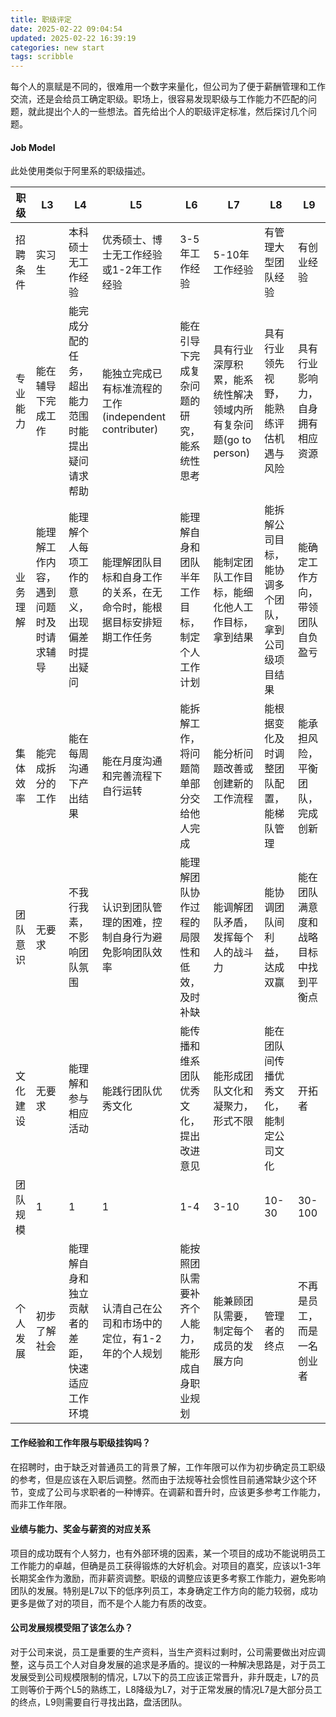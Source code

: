 ```yaml
---
title: 职级评定
date: 2025-02-22 09:04:54
updated: 2025-02-22 16:39:19
categories: new start
tags: scribble
---
```


每个人的禀赋是不同的，很难用一个数字来量化，但公司为了便于薪酬管理和工作交流，还是会给员工确定职级。职场上，很容易发现职级与工作能力不匹配的问题，就此提出个人的一些想法。首先给出个人的职级评定标准，然后探讨几个问题。
<!--more-->

#### Job Model
此处使用类似于阿里系的职级描述。

| 职级 | L3 | L4 | L5 | L6 | L7 | L8 | L9 |
| --- | --- | --- | --- | --- | --- | --- | --- |
| 招聘条件 | 实习生 | 本科硕士无工作经验 | 优秀硕士、博士无工作经验或1-2年工作经验 | 3-5年工作经验 | 5-10年工作经验 | 有管理大型团队经验 | 有创业经验 |
| 专业能力 | 能在辅导下完成工作 | 能完成分配的任务，超出能力范围时能提出疑问请求帮助 | 能独立完成已有标准流程的工作(independent contributer) | 能在引导下完成复杂问题的研究，能系统性思考 | 具有行业深厚积累，能系统性解决领域内所有复杂问题(go to person) | 具有行业领先视野，能熟练评估机遇与风险 | 具有行业影响力，自身拥有相应资源 |
| 业务理解 | 能理解工作内容，遇到问题时及时请求辅导 | 能理解个人每项工作的意义，出现偏差时提出疑问 | 能理解团队目标和自身工作的关系，在无命令时，能根据目标安排短期工作任务 | 能理解自身和团队半年工作目标，制定个人工作计划 | 能制定团队工作目标，能细化他人工作目标，拿到结果 | 能拆解公司目标，能协调多个团队，拿到公司级项目结果 | 能确定工作方向，带领团队自负盈亏 |
| 集体效率 | 能完成拆分的工作 | 能在每周沟通下产出结果 | 能在月度沟通和完善流程下自行运转 | 能拆解工作，将问题简单部分交给他人完成 | 能分析问题改善或创建新的工作流程 | 能根据变化及时调整团队配置，能梯队管理 | 能承担风险，平衡团队，完成创新 |
| 团队意识 | 无要求 | 不我行我素，不影响团队氛围 | 认识到团队管理的困难，控制自身行为避免影响团队效率 | 能理解团队协作过程的局限性和低效，及时补缺 | 能调解团队矛盾，发挥每个人的战斗力 | 能协调团队间利益，达成双赢 | 能在团队满意度和战略目标中找到平衡点 |
| 文化建设 | 无要求 | 能理解和参与相应活动 | 能践行团队优秀文化 | 能传播和维系团队优秀文化，提出改进意见 | 能形成团队文化和凝聚力，形式不限 | 能在团队间传播优秀文化，能制定公司文化 | 开拓者 |
| 团队规模 | 1 | 1 | 1 | 1-4 | 3-10 | 10-30 | 30-100 |
| 个人发展 | 初步了解社会 | 能理解自身和独立贡献者的差距，快速适应工作环境 | 认清自己在公司和市场中的定位，有1-2年的个人规划 | 能按照团队需要补齐个人能力，能形成自身职业规划 | 能兼顾团队需要，制定每个成员的发展方向 | 管理者的终点 | 不再是员工，而是一名创业者 |


#### 工作经验和工作年限与职级挂钩吗？
在招聘时，由于缺乏对普通员工的背景了解，工作年限可以作为初步确定员工职级的参考，但是应该在入职后调整。然而由于法规等社会惯性目前通常缺少这个环节，变成了公司与求职者的一种博弈。在调薪和晋升时，应该更多参考工作能力，而非工作年限。

#### 业绩与能力、奖金与薪资的对应关系
项目的成功既有个人努力，也有外部环境的因素，某一个项目的成功不能说明员工工作能力的卓越，但确是员工获得锻炼的大好机会。对项目的嘉奖，应该以1-3年长期奖金作为激励，而非薪资调整。职级的调整应该更多考察工作能力，避免影响团队的发展。特别是L7以下的低序列员工，本身确定工作方向的能力较弱，成功更多是做了对的项目，而不是个人能力有质的改变。

#### 公司发展规模受阻了该怎么办？
对于公司来说，员工是重要的生产资料，当生产资料过剩时，公司需要做出对应调整，这与员工个人对自身发展的追求是矛盾的。提议的一种解决思路是，对于员工发展受到公司规模限制的情况，L7以下的员工应该正常晋升，非升既走，L7的员工则等价于两个L5的熟练工，L8降级为L7，对于正常发展的情况L7是大部分员工的终点，L9则需要自行寻找出路，盘活团队。